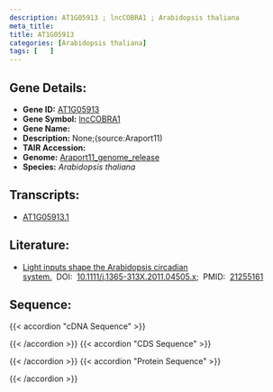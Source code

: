 ```yaml
---
description: AT1G05913 ; lncCOBRA1 ; Arabidopsis thaliana
meta_title:
title: AT1G05913
categories: [Arabidopsis thaliana]
tags: [   ]
---
```


## Gene Details:
- **Gene ID:** [AT1G05913](https://www.arabidopsis.org/locus?name=AT1G05913)
- **Gene Symbol:** <u>lncCOBRA1</u>
- **Gene Name:** 
- **Description:**   None;(source:Araport11)
- **TAIR Accession:** 
- **Genome:** [Araport11_genome_release](https://www.arabidopsis.org/download/list?dir=Genes%2FAraport11_genome_release)
- **Species:** *Arabidopsis thaliana*

## Transcripts:
   -  [AT1G05913.1](https://www.arabidopsis.org/gene?name=AT1G05913.1)
## Literature:
   - [Light inputs shape the Arabidopsis circadian system.](https://www.doi.org/10.1111/j.1365-313X.2011.04505.x)&nbsp;&nbsp;DOI:&nbsp;&nbsp;[10.1111/j.1365-313X.2011.04505.x](https://www.doi.org/10.1111/j.1365-313X.2011.04505.x);&nbsp;&nbsp;PMID:&nbsp;&nbsp;[21255161](https://pubmed.ncbi.nlm.nih.gov/21255161/)
## Sequence:
{{< accordion "cDNA Sequence" >}}

{{< /accordion >}}
{{< accordion "CDS Sequence" >}}

{{< /accordion >}}
{{< accordion "Protein Sequence" >}}

{{< /accordion >}}
